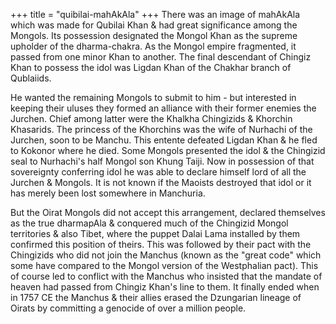 +++
title = "quibilai-mahAkAla"
+++
There was an image of mahAkAla which was made for Qubilai Khan & had great significance among the Mongols. Its possession designated the Mongol Khan as the supreme upholder of the dharma-chakra. As the Mongol empire fragmented, it passed from one minor Khan to another. The final descendant of Chingiz Khan to possess the idol was Ligdan Khan of the Chakhar branch of Qublaiids. 

He wanted the remaining Mongols to submit to him - but interested in keeping their uluses they formed an alliance with their former enemies the Jurchen. Chief among latter were the Khalkha Chingizids & Khorchin Khasarids. The princess of the Khorchins was the wife of Nurhachi of the Jurchen, soon to be Manchu. This entente defeated Ligdan Khan & he fled to Kokonor where he died. Some Mongols presented the idol & the Chingizid seal to Nurhachi's half Mongol son Khung Taiji. Now in possession of that sovereignty conferring idol he was able to declare himself lord of all the Jurchen & Mongols. It is not known if the Maoists destroyed that idol or it has merely been lost somewhere in Manchuria. 

But the Oirat Mongols did not accept this arrangement, declared themselves as the true dharmapAla & conquered much of the Chingizid Mongol territories & also Tibet, where the puppet Dalai Lama installed by them confirmed this position of theirs. This was followed by their pact with the Chingizids who did not join the Manchus (known as the "great code" which some have compared to the Mongol version of the Westphalian pact). This of course led to conflict with the Manchus who insisted that the mandate of heaven had passed from Chingiz Khan's line to them. It finally ended when in 1757 CE the Manchus & their allies erased the Dzungarian lineage of Oirats by committing a genocide of over a million people.